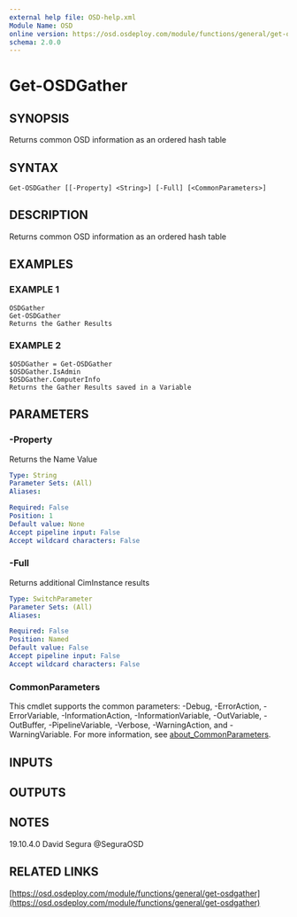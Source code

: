 ```yaml
---
external help file: OSD-help.xml
Module Name: OSD
online version: https://osd.osdeploy.com/module/functions/general/get-osdgather
schema: 2.0.0
---
```


# Get-OSDGather

## SYNOPSIS
Returns common OSD information as an ordered hash table

## SYNTAX

```
Get-OSDGather [[-Property] <String>] [-Full] [<CommonParameters>]
```

## DESCRIPTION
Returns common OSD information as an ordered hash table

## EXAMPLES

### EXAMPLE 1
```
OSDGather
Get-OSDGather
Returns the Gather Results
```

### EXAMPLE 2
```
$OSDGather = Get-OSDGather
$OSDGather.IsAdmin
$OSDGather.ComputerInfo
Returns the Gather Results saved in a Variable
```

## PARAMETERS

### -Property
Returns the Name Value

```yaml
Type: String
Parameter Sets: (All)
Aliases:

Required: False
Position: 1
Default value: None
Accept pipeline input: False
Accept wildcard characters: False
```

### -Full
Returns additional CimInstance results

```yaml
Type: SwitchParameter
Parameter Sets: (All)
Aliases:

Required: False
Position: Named
Default value: False
Accept pipeline input: False
Accept wildcard characters: False
```

### CommonParameters
This cmdlet supports the common parameters: -Debug, -ErrorAction, -ErrorVariable, -InformationAction, -InformationVariable, -OutVariable, -OutBuffer, -PipelineVariable, -Verbose, -WarningAction, and -WarningVariable. For more information, see [about_CommonParameters](http://go.microsoft.com/fwlink/?LinkID=113216).

## INPUTS

## OUTPUTS

## NOTES
19.10.4.0   David Segura @SeguraOSD

## RELATED LINKS

[https://osd.osdeploy.com/module/functions/general/get-osdgather](https://osd.osdeploy.com/module/functions/general/get-osdgather)

